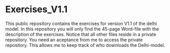 # Exercises_V1.1
This public repository contains the exercises for version V1.1 of the delhi model.
In this repository you will only find the 45-page Word-file with the description of the exercises.
Notice that all other files reside in a private repository. You need an aceptance from me to access the private repository. This allows me to keep track of who downloads the Delhi-model.
